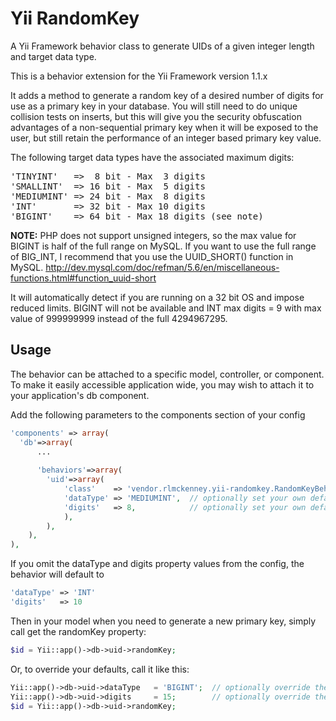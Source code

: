 Yii RandomKey
==============

A Yii Framework behavior class to generate UIDs of a given integer length and target data type.

This is a behavior extension for the Yii Framework version 1.1.x

It adds a method to generate a random key of a desired number of digits for use as a primary key in your database.
You will still need to do unique collision tests on inserts, but this will give you the security obfuscation
advantages of a non-sequential primary key when it will be exposed to the user, but still retain the performance
of an integer based primary key value.

The following target data types have the associated maximum digits:
<pre>
'TINYINT'   =>  8 bit - Max  3 digits
'SMALLINT'  => 16 bit - Max  5 digits
'MEDIUMINT' => 24 bit - Max  8 digits
'INT'       => 32 bit - Max 10 digits
'BIGINT'    => 64 bit - Max 18 digits (see note)
</pre>


**NOTE:**
PHP does not support unsigned integers, so the max value for BIGINT is half of the full range on MySQL.
If you want to use the full range of BIG_INT, I recommend that you use the UUID_SHORT() function in MySQL.
http://dev.mysql.com/doc/refman/5.6/en/miscellaneous-functions.html#function_uuid-short

It will automatically detect if you are running on a 32 bit OS and impose reduced limits. 
BIGINT will not be available and INT max digits = 9 with max value of 999999999 instead of the full 4294967295.


Usage
------

The behavior can be attached to a specific model, controller, or component. To make it easily accessible
application wide, you may wish to attach it to your application's db component.

Add the following parameters to the components section of your config
```php
'components' => array(
  'db'=>array(
      ...
  
      'behaviors'=>array(
        'uid'=>array(
            'class'    => 'vendor.rlmckenney.yii-randomkey.RandomKeyBehavior',
            'dataType' => 'MEDIUMINT',  // optionally set your own default property values
            'digits'   => 8,            // optionally set your own default property values
            ),
        ),
    ),
),
```
If you omit the dataType and digits property values from the config, the behavior will default to
```php
'dataType' => 'INT'
'digits'   => 10
```
Then in your model when you need to generate a new primary key, simply call get the randomKey property:
```php
$id = Yii::app()->db->uid->randomKey;
```
Or, to override your defaults, call it like this:
```php
Yii::app()->db->uid->dataType   = 'BIGINT';  // optionally override the default property values
Yii::app()->db->uid->digits     = 15;        // optionally override the default property values
$id = Yii::app()->db->uid->randomKey;
```
